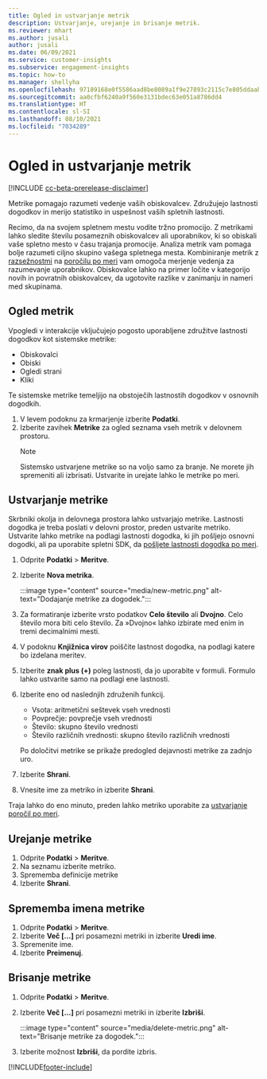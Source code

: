 ```yaml
---
title: Ogled in ustvarjanje metrik
description: Ustvarjanje, urejanje in brisanje metrik.
ms.reviewer: mhart
ms.author: jusali
author: jusali
ms.date: 06/09/2021
ms.service: customer-insights
ms.subservice: engagement-insights
ms.topic: how-to
ms.manager: shellyha
ms.openlocfilehash: 97189168e0f5586aad8be8089a1f9e27893c2115c7e805ddaab1efc00e11b860
ms.sourcegitcommit: aa0cfbf6240a9f560e3131bdec63e051a8786dd4
ms.translationtype: HT
ms.contentlocale: sl-SI
ms.lasthandoff: 08/10/2021
ms.locfileid: "7034289"
---
```

# <a name="view-and-create-metrics"></a>Ogled in ustvarjanje metrik

[!INCLUDE [cc-beta-prerelease-disclaimer](includes/cc-beta-prerelease-disclaimer.md)]

Metrike pomagajo razumeti vedenje vaših obiskovalcev. Združujejo lastnosti dogodkov in merijo statistiko in uspešnost vaših spletnih lastnosti.  

Recimo, da na svojem spletnem mestu vodite tržno promocijo. Z metrikami lahko sledite številu posameznih obiskovalcev ali uporabnikov, ki so obiskali vaše spletno mesto v času trajanja promocije. Analiza metrik vam pomaga bolje razumeti ciljno skupino vašega spletnega mesta. Kombiniranje metrik z [razsežnostmi](dimensions.md) na [poročilu po meri](custom-reports.md) vam omogoča merjenje vedenja za razumevanje uporabnikov. Obiskovalce lahko na primer ločite v kategorijo novih in povratnih obiskovalcev, da ugotovite razlike v zanimanju in nameri med skupinama.

## <a name="view-metrics"></a>Ogled metrik

Vpogledi v interakcije vključujejo pogosto uporabljene združitve lastnosti dogodkov kot sistemske metrike: 

- Obiskovalci
- Obiski
- Ogledi strani
- Kliki

Te sistemske metrike temeljijo na obstoječih lastnostih dogodkov v osnovnih dogodkih.

1. V levem podoknu za krmarjenje izberite **Podatki**. 
1. Izberite zavihek **Metrike** za ogled seznama vseh metrik v delovnem prostoru. 
   > [!NOTE]
   > Sistemsko ustvarjene metrike so na voljo samo za branje. Ne morete jih spremeniti ali izbrisati. Ustvarite in urejate lahko le metrike po meri.

## <a name="create-a-metric"></a>Ustvarjanje metrike

Skrbniki okolja in delovnega prostora lahko ustvarjajo metrike. Lastnosti dogodka je treba poslati v delovni prostor, preden ustvarite metriko. Ustvarite lahko metrike na podlagi lastnosti dogodka, ki jih pošljejo osnovni dogodki, ali pa uporabite spletni SDK, da [pošljete lastnosti dogodka po meri](advanced-SDK-implementation.md).

1. Odprite **Podatki** > **Meritve**.
1. Izberite **Nova metrika**.

   :::image type="content" source="media/new-metric.png" alt-text="Dodajanje metrike za dogodek.":::

1. Za formatiranje izberite vrsto podatkov **Celo število** ali **Dvojno**. Celo število mora biti celo število. Za »Dvojno« lahko izbirate med enim in tremi decimalnimi mesti.
1. V podoknu **Knjižnica virov** poiščite lastnost dogodka, na podlagi katere bo izdelana meritev.
1. Izberite **znak plus (+)** poleg lastnosti, da jo uporabite v formuli. Formulo lahko ustvarite samo na podlagi ene lastnosti. 
1. Izberite eno od naslednjih združenih funkcij. 

   - Vsota: aritmetični seštevek vseh vrednosti 
   - Povprečje: povprečje vseh vrednosti
   - Število: skupno število vrednosti
   - Število različnih vrednosti: skupno število različnih vrednosti

   Po določitvi metrike se prikaže predogled dejavnosti metrike za zadnjo uro.

1. Izberite **Shrani**. 
1. Vnesite ime za metriko in izberite **Shrani**.

Traja lahko do eno minuto, preden lahko metriko uporabite za [ustvarjanje poročil po meri](custom-reports.md).

## <a name="edit-a-metric"></a>Urejanje metrike

1. Odprite **Podatki** > **Meritve**.
1. Na seznamu izberite metriko.
1. Sprememba definicije metrike
1. Izberite **Shrani**.

## <a name="change-the-name-of-a-metric"></a>Sprememba imena metrike

1. Odprite **Podatki** > **Meritve**.
1. Izberite **Več [...]** pri posamezni metriki in izberite **Uredi ime**.
1. Spremenite ime. 
1. Izberite **Preimenuj**.

## <a name="delete-a-metric"></a>Brisanje metrike

1. Odprite **Podatki** > **Meritve**.
1. Izberite **Več [...]** pri posamezni metriki in izberite **Izbriši**.

   :::image type="content" source="media/delete-metric.png" alt-text="Brisanje metrike za dogodek.":::

1. Izberite možnost **Izbriši**, da pordite izbris.

[!INCLUDE[footer-include](../includes/footer-banner.md)]
